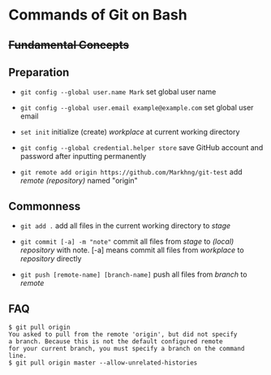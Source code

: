 # Commands of Git on Bash

## ~~Fundamental Concepts~~

## Preparation

- `git config --global user.name Mark`
set global user name

- `git config --global user.email example@example.com`
set global user email

- `set init`
initialize (create) *workplace* at current working directory

- `git config --global credential.helper store`
save GitHub account and password after inputting permanently

- `git remote add origin https://github.com/Markhng/git-test`
add *remote (repository)* named "origin"

## Commonness

- `git add .`
add all files in the current working directory to *stage*

- `git commit [-a] -m "note"`
commit all files from *stage* to *(local) repository* with note. [-a] means commit all files from *workplace* to *repository* directly

- `git push [remote-name] [branch-name]`
push all files from *branch*  to *remote*

## FAQ

```shell
$ git pull origin
You asked to pull from the remote 'origin', but did not specify
a branch. Because this is not the default configured remote
for your current branch, you must specify a branch on the command line.
$ git pull origin master --allow-unrelated-histories
```
